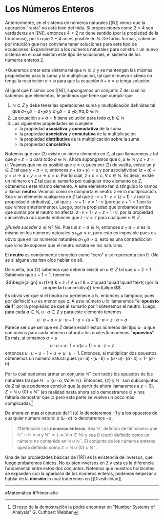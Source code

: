 # Los Números Enteros
Anteriormente, en el sistema de números naturales [[N]] vimos que la operación "resta" no está bien definida. Si proposiciones como $2 < 4$ son verdaderas en [[N]], entonces $4 < 2$ no tiene sentido (por la propiedad de la tricotomía), por lo que $2-4$ no es posible en $\mathbb{N}$. De todas formas, sabemos por intuición que nos conviene tener soluciones para este tipo de ecuaciones. Expandiremos a los números naturales para construir un nuevo sistema en el cual existan este tipo de soluciones, el sistema de los números enteros $\mathbb{Z}$.

*Queremos crear este sistema tal que $\mathbb{N} \subseteq \mathbb{Z}$ y se mantengan las mismas propiedades para la suma y la multiplicación, tal que el nuevo sistema no tenga la restricción $a > b$  para que la ecuación $b+x =a$ tenga solución. 

Al igual que hicimos con [[N]], supongamos un conjunto $Z$ del cual no sabemos que elementos, le pedimos que tiene que cumplir que
1. $\mathbb{N} \subseteq Z$ y debe tener las operaciones suma y multiplicación definidas tal que $a +_N b = a +_Z b$ y $a \cdot_N b = a \cdot_Z b, \forall a,b \in \mathbb{N}$
2. La ecuación $x+a = b$ tiene solución para todo $a, b \in \mathbb{N}$
3. Las siguientes propiedades se cumplen:
	- la propiedad **asociativa** y **conmutativa** de la suma
	- la propiedad **asociativa** y **comutativa** de la multiplicación
	- la propiedad **distributiva** de la multiplicación sobre la suma 
	- la propiedad **cancelativa**

Notemos que por (2) existe un cierto elemento en $Z$, al que llamaremos $z$ tal que $a+z = a$ para todo $a \in \mathbb{N}$. 
Ahora supongamos que $c,u \in \mathbb{N}$ y $c + z = u$. Veamos que no es posible que $c \neq u$, pues por (2) de vuelta, existe un $y \in Z$ tal que $y+a = c$, entonces $z + (a+y) = u$ y por asociatividad $(z+a) + y = u \rightarrow a+y = u \rightarrow c = u$. Por lo cual, $z+c = c, \; \forall \; c \in \mathbb{N}$. Es decir, existe un número en $Z$ tal que al sumarlo por cualquier otro elemento de $Z$, obtenemos este mismo elemento. A este elemento tan distinguido lo vamos a llamar **neutro**. 
Veamos como se comporta el neutro $z$ en la multiplicación. Sea $v$ un elemento cualquiera de $Z$ tal que $z \cdot v + 1 \cdot v = (z+1) \cdot v$ (por la propiedad distributiva) , tal que $z \cdot v + 1 \cdot v = 1 \cdot v$ (porque $z+1=1$ por lo que vimos anteriormente). Luego, por la propiedad que probamos arriba que sumar por el neutro no afecta: $z \cdot v + 1 \cdot v = z + 1 \cdot v$, por la propiedad cancelativa nos queda entonces que $z \cdot v = z$ para cualquier $v \in Z$. 

_¿Puede suceder $z \in \mathbb{N}$?_ No. Pues si $z = a \in \mathbb{N}$, entonces $z +a = a$ es lo mismo en los números naturales $a +_N a = a$, pero esto es imposible pues es obvio que en los números naturales $a +_N a > a$, esto es una contradicción que vino de suponer que el neutro estaba en los naturales.

El **neutro** es comúnmente conocido como "cero" y se representa con $0$. (No se si alguna vez han oído hablar de él).

De vuelta, por (2) sabemos que debería existir un $u \in Z$ tal que $u + 2 = 1$ . Sabiendo que $z+1 = 1$, tenemos 
$$\begin{align}
u+(1+1) & = z+1 \\
u+1 & = z \quad \quad \quad \text{ (por la propiedad cancelativa)}
\end{align}$$
Es obvio ver que si el neutro no pertenece a $\mathbb{N}$, entonces $u$ tampoco, pues por definición $u$ es menor que $z$. A este número $u$ lo llamaremos "el **opuesto de 1**" por la propiedad de que al sumarlo por 1 obtenemos el neutro.
Luego, para cada $a \in \mathbb{N}, \; u \cdot a \in Z$ y para este elemento tenemos 
$$u \cdot a + a = u \cdot a + 1 \cdot a= (u+1)\cdot a = z \cdot a = a$$
Parece ser que ser que en $Z$ deben existir estos números del tipo $u \cdot a$ que son únicos para cada número natural a los cuales llamaremos "**opuestos**". Es más, 
si tomamos $a = u$ 
$$u \cdot u + u \cdot 1 =u(u+1) = u \cdot z = z$$
entonces $u \cdot u + u = 1+u \rightarrow u \cdot u = 1$. Entonces, al multiplicar dos opuestos obtenemos un número natural pues $(u \cdot a) \cdot (u \cdot b) = (u \cdot u) \cdot (a \cdot b) = 1 \cdot (a \cdot b)$. 

Por lo cual podemos armar un conjunto $\mathbb{N}^-$ con todos los opuestos de los naturales tal que $\mathbb{N}^- = \{ u  \cdot a, \; \forall a \in \mathbb{N}\}$. Entonces, $\{z\}$ y $\mathbb{N}^-$ son subconjuntos de $Z$ tal que podemos concluir que (a partir de ahora llamaremos a $z= 0$), $Z = \mathbb{N} \cup \{0\} \cup \mathbb{N}^-$ (en realidad hasta ahora solo demostramos $\subseteq$ y nos faltaría demostrar que $\supseteq$ pero esta parte se vuelve un poco más complicada).[^1] 

De ahora en más al opuesto del 1 ($u$) lo denotaremos $-1$ y a los opuestos de cualquier número natural $a$ ($u \cdot a$) lo denotaremos $-a$.

> #Definición Los **números enteros**. Sea $\mathbb{N}^-$ definido de tal manera que $\mathbb{N}^- \cap \mathbb{N} = \emptyset$ y $\mathbb{N}^- = \{-a, \forall \; a \in \mathbb{N}\}$ y sea $0$ (cero) definido como un número no contenido en $\mathbb{N} \cup \mathbb{N}^-$. El conjunto de los números enteros queda definido como  $\mathbb{Z} = \mathbb{N} \cup \{0\} \cup \mathbb{N}^-$.

Una de las propiedades básicas de [[R]] es la existencia de inversos, que luego probaremos únicos. No existen inversos en $\mathbb{Z}$ y esta es la diferencia fundamental entre estos dos conjuntos. 
Notemos que nuestros horizontes se expanden con la aparición de los números enteros, podemos empezar a hablar de la **división**  lo cual trateremos en [[Divisibilidad]]. 
 
---
[^1]: El resto de la demostración la podrá encontrar en "Number Systems of Analysis" G. Cuthbert Webber.


#Matemática #Primer-año 